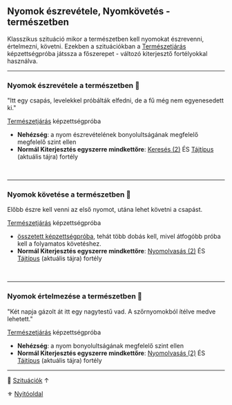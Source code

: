 ## Nyomok észrevétele, Nyomkövetés - természetben

Klasszikus szituáció mikor a természetben kell nyomokat észrevenni, értelmezni, követni. Ezekben a szituációkban a [Természetjárás](../kepzettsegek.szekunder/termeszetjaras.md) képzettségpróba játssza a főszerepet - változó kiterjesztő fortélyokkal használva.

---
### Nyomok észrevétele a természetben 🌳

"Itt egy csapás, levelekkel próbálták elfedni, de a fű még nem egyenesedett ki."

[Természetjárás](../kepzettsegek.szekunder/termeszetjaras.md) képzettségpróba
- **Nehézség**: a nyom észrevételének bonyolultságának megfelelő megfelelő szint ellen
- **Normál Kiterjesztés egyszerre mindkettőre**: [Keresés (2)](../fortelyok.altalanos/kereses.md) ÉS [Tájtípus](../042_szabad_fortelyok.md#tanulhat%C3%B3-szabad-fort%C3%A9lyok-list%C3%A1ja) (aktuális tájra) fortély

<br />

---
### Nyomok követése a természetben 🌳

Előbb észre kell venni az első nyomot, utána lehet követni a csapást.

[Természetjárás](../kepzettsegek.szekunder/termeszetjaras.md) képzettségpróba
- [összetett képzettségpróba](../036_kepzettsegproba.md#összetett-képzettségpróba-másodlagos-próbadobások), tehát több dobás kell, mivel átfogóbb próba kell a folyamatos követéshez.
- **Normál Kiterjesztés egyszerre mindkettőre**: [Nyomolvasás (2)](../fortelyok.altalanos/nyomolvasas.md) ÉS [Tájtípus](../042_szabad_fortelyok.md#tanulhat%C3%B3-szabad-fort%C3%A9lyok-list%C3%A1ja) (aktuális tájra) fortély

<br />

---
### Nyomok értelmezése a természetben 🌳

"Két napja gázolt át itt egy nagytestű vad. A szőrnyomokból ítélve medve lehetett."

 [Természetjárás](../kepzettsegek.szekunder/termeszetjaras.md) képzettségpróba
- **Nehézség**: a nyom bonyolultságának megfelelő szint ellen
- **Normál Kiterjesztés egyszerre mindkettőre**: [Nyomolvasás (2)](../fortelyok.altalanos/nyomolvasas.md) ÉS [Tájtípus](../042_szabad_fortelyok.md#tanulhat%C3%B3-szabad-fort%C3%A9lyok-list%C3%A1ja) (aktuális tájra) fortély

---

🔗 [Szituációk](../160_szituaciok.md) ↑

⚜️ [Nyitóoldal](../start.md#16-szitu%C3%A1ci%C3%B3k)

